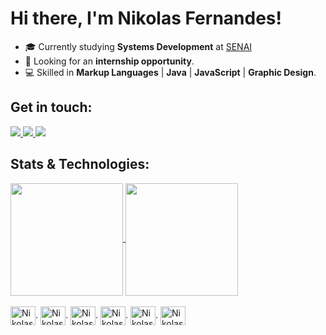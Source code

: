 # Hi there, I'm Nikolas Fernandes!
- 🎓 Currently studying **Systems Development** at [SENAI](https://www.sp.senai.br/)
- 🚀 Looking for an **internship opportunity**.  
- 💻 Skilled in **Markup Languages** | **Java** | **JavaScript** | **Graphic Design**.

## Get in touch:
<div> 
  <a href="https://instagram.com/nikolasfernnds" target="_blank"><img src="https://img.shields.io/badge/-Instagram-%23E4405F?style=for-the-badge&logo=instagram&logoColor=white" target="_blank">
  </a>
  <a href = "mailto:nifernandesv@gmail.com"><img src="https://img.shields.io/badge/-Gmail-%23333?style=for-the-badge&logo=gmail&logoColor=white" target="_blank">
  </a>
  <a href="https://www.linkedin.com/in/nikolas-fernandes-8b7b6429a/" target="_blank"><img src="https://img.shields.io/badge/-LinkedIn-%230077B5?style=for-the-badge&logo=linkedin&logoColor=white" target="_blank">
  </a> 
</div>

## Stats & Technologies:
  <a href="https://github.com/nikolasfernnds/github-readme-stats">
  <img height=180 align="center" src="https://github-readme-stats.vercel.app/api?username=nikolasfernnds&theme=aura" />
  </a>
  <a href="https://github.com/mfcstt/convoychat"><img height=180 align="center" src="https://github-readme-stats.vercel.app/api/top-langs?username=nikolasfernnds&layout=compact&langs_count=8&card_width=320&theme=aura" />
  </a>
</div>
<div>
  <div style="display: inline_block"><br>
  <img align="center" alt="Nikolas-Js" height="30" width="40" src="https://cdn.jsdelivr.net/gh/devicons/devicon@latest/icons/javascript/javascript-original.svg">.
  <img align="center" alt="Nikolas-Java" height="30" width="40" src="https://cdn.jsdelivr.net/gh/devicons/devicon@latest/icons/java/java-original.svg">.
  <img align="center" alt="Nikolas-HTML" height="30" width="40" src="https://cdn.jsdelivr.net/gh/devicons/devicon@latest/icons/html5/html5-original.svg">.
  <img align="center" alt="Nikolas-CSS" height="30" width="40" src="https://cdn.jsdelivr.net/gh/devicons/devicon@latest/icons/css3/css3-original.svg">.
  <img align="center" alt="Nikolas-Markdown" height="30" width="40" src="https://cdn.jsdelivr.net/gh/devicons/devicon@latest/icons/markdown/markdown-original.svg">.
  <img align="center" alt="Nikolas-Ps" height="30" width="40" src="https://cdn.jsdelivr.net/gh/devicons/devicon@latest/icons/photoshop/photoshop-original.svg".
</div>
</div>
<!--
**nikolasfernnds/nikolasfernnds** is a ✨ _special_ ✨ repository because its `README.md` (this file) appears on your GitHub profile.

Here are some ideas to get you started:

- 🔭 I’m currently working on ...
- 🌱 I’m currently learning ...
- 👯 I’m looking to collaborate on ...
- 🤔 I’m looking for help with ...
- 💬 Ask me about ...
- 📫 How to reach me: ...
- 😄 Pronouns: ...
- ⚡ Fun fact: ...
-->
